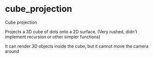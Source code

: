 # cube_projection
Cube projection

Projects a 3D cube of dots onto a 2D surface. 
(Very rushed, didn't implement recursion or other simpler functions)

It can render 3D objects inside the cube, but it cannot move the camera around
